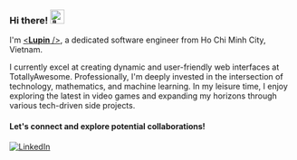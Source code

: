 ### Hi there! <img src="https://fonts.gstatic.com/s/e/notoemoji/latest/1f41d/512.gif" alt="🐝" width="25" height="25">

I'm [<**Lupin** />](https://anywaylupin.vercel.app/), a dedicated software engineer from Ho Chi Minh City, Vietnam.

I currently excel at creating dynamic and user-friendly web interfaces at TotallyAwesome.
Professionally, I'm deeply invested in the intersection of technology, mathematics, and machine learning. In my leisure time, I enjoy exploring the latest in video games and expanding my horizons through various tech-driven side projects.

#### Let's connect and explore potential collaborations!
[<img alt="LinkedIn" src="https://img.shields.io/badge/LinkedIn-%230E76A8.svg?&style=for-the-badge&logo=LinkedIn&logoColor=white" />](https://www.linkedin.com/in/lupinnguyen/)
